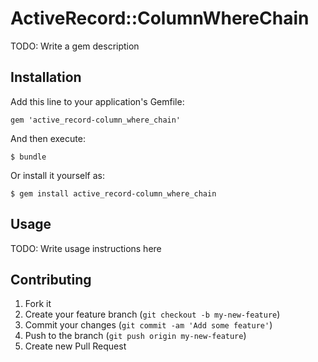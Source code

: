 # ActiveRecord::ColumnWhereChain

TODO: Write a gem description

## Installation

Add this line to your application's Gemfile:

    gem 'active_record-column_where_chain'

And then execute:

    $ bundle

Or install it yourself as:

    $ gem install active_record-column_where_chain

## Usage

TODO: Write usage instructions here

## Contributing

1. Fork it
2. Create your feature branch (`git checkout -b my-new-feature`)
3. Commit your changes (`git commit -am 'Add some feature'`)
4. Push to the branch (`git push origin my-new-feature`)
5. Create new Pull Request
